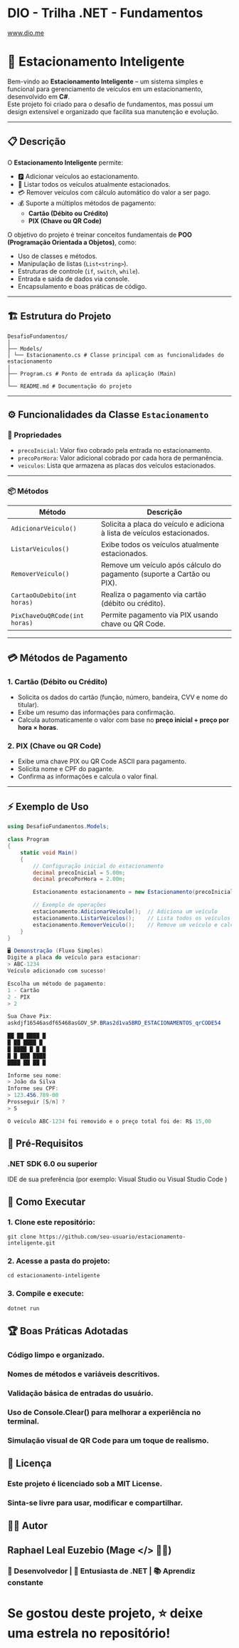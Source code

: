 # DIO - Trilha .NET - Fundamentos
www.dio.me

# 🚗 Estacionamento Inteligente

Bem-vindo ao **Estacionamento Inteligente** – um sistema simples e funcional para gerenciamento de veículos em um estacionamento, desenvolvido em **C#**.  
Este projeto foi criado para o desafio de fundamentos, mas possui um design extensível e organizado que facilita sua manutenção e evolução.

---

## 📋 Descrição

O **Estacionamento Inteligente** permite:

- 🅿️ Adicionar veículos ao estacionamento.
- 📜 Listar todos os veículos atualmente estacionados.
- 💳 Remover veículos com cálculo automático do valor a ser pago.
- 💰 Suporte a múltiplos métodos de pagamento:
  - **Cartão (Débito ou Crédito)**
  - **PIX (Chave ou QR Code)**

O objetivo do projeto é treinar conceitos fundamentais de **POO (Programação Orientada a Objetos)**, como:
- Uso de classes e métodos.
- Manipulação de listas (`List<string>`).
- Estruturas de controle (`if`, `switch`, `while`).
- Entrada e saída de dados via console.
- Encapsulamento e boas práticas de código.

---

## 🏗️ Estrutura do Projeto

```
DesafioFundamentos/
│
├── Models/
│ └── Estacionamento.cs # Classe principal com as funcionalidades do estacionamento
│
├── Program.cs # Ponto de entrada da aplicação (Main)
│
└── README.md # Documentação do projeto
```
---

## ⚙️ Funcionalidades da Classe `Estacionamento`

### 🔑 Propriedades
- `precoInicial`: Valor fixo cobrado pela entrada no estacionamento.
- `precoPorHora`: Valor adicional cobrado por cada hora de permanência.
- `veiculos`: Lista que armazena as placas dos veículos estacionados.

---

### 📦 Métodos

| Método                    | Descrição                                                                 |
|---------------------------|---------------------------------------------------------------------------|
| `AdicionarVeiculo()`      | Solicita a placa do veículo e adiciona à lista de veículos estacionados. |
| `ListarVeiculos()`        | Exibe todos os veículos atualmente estacionados.                         |
| `RemoverVeiculo()`        | Remove um veículo após cálculo do pagamento (suporte a Cartão ou PIX).   |
| `CartaoOuDebito(int horas)` | Realiza o pagamento via cartão (débito ou crédito).                     |
| `PixChaveOuQRCode(int horas)` | Permite pagamento via PIX usando chave ou QR Code.                    |

---

## 💳 Métodos de Pagamento

### 1. Cartão (Débito ou Crédito)
- Solicita os dados do cartão (função, número, bandeira, CVV e nome do titular).
- Exibe um resumo das informações para confirmação.
- Calcula automaticamente o valor com base no **preço inicial + preço por hora × horas**.

### 2. PIX (Chave ou QR Code)
- Exibe uma chave PIX ou QR Code ASCII para pagamento.
- Solicita nome e CPF do pagante.
- Confirma as informações e calcula o valor final.

---

## ⚡ Exemplo de Uso

```csharp
using DesafioFundamentos.Models;

class Program
{
    static void Main()
    {
        // Configuração inicial do estacionamento
        decimal precoInicial = 5.00m;
        decimal precoPorHora = 2.00m;

        Estacionamento estacionamento = new Estacionamento(precoInicial, precoPorHora);

        // Exemplo de operações
        estacionamento.AdicionarVeiculo();  // Adiciona um veículo
        estacionamento.ListarVeiculos();    // Lista todos os veículos
        estacionamento.RemoverVeiculo();    // Remove um veículo e calcula o pagamento
    }
}

🖥️ Demonstração (Fluxo Simples)
Digite a placa do veículo para estacionar:
> ABC-1234
Veículo adicionado com sucesso!

Escolha um método de pagamento:
1 - Cartão
2 - PIX
> 2

Sua Chave Pix:
askdjf16546asdf65468asGOV_SP.BRas2d1va5BRD_ESTACIONAMENTOS_qrCODE54

██ ██ ████ █
█ ██ ████ █
█ ████ █ █ █
█ █ ███ ████
████ ██ ██ █ 

Informe seu nome:
> João da Silva
Informe seu CPF:
> 123.456.789-00
Prosseguir [S/n] ?
> S

O veículo ABC-1234 foi removido e o preço total foi de: R$ 15,00

```
## 🔧 Pré-Requisitos

### .NET SDK 6.0 ou superior

IDE de sua preferência (por exemplo: Visual Studio
 ou Visual Studio Code
)

## 🚀 Como Executar

### 1. Clone este repositório:
```
git clone https://github.com/seu-usuario/estacionamento-inteligente.git

```
### 2. Acesse a pasta do projeto:
```
cd estacionamento-inteligente

```
### 3. Compile e execute:
```
dotnet run

```
## 🏆 Boas Práticas Adotadas

 ### Código limpo e organizado.
  
 ### Nomes de métodos e variáveis descritivos.
  
 ### Validação básica de entradas do usuário.
  
 ### Uso de Console.Clear() para melhorar a experiência no terminal.
  
 ### Simulação visual de QR Code para um toque de realismo.

## 📜 Licença

 ### Este projeto é licenciado sob a MIT License.
  
 ### Sinta-se livre para usar, modificar e compartilhar.

## 👨‍💻 Autor

## Raphael Leal Euzebio (Mage </> 🧙‍♂️)
  ### 💼 Desenvolvedor | 🚀 Entusiasta de .NET | 📚 Aprendiz constante

# Se gostou deste projeto, ⭐ deixe uma estrela no repositório!
